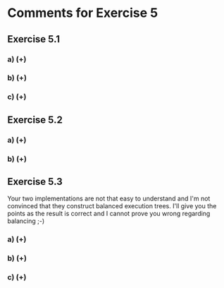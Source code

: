 # Comments for Exercise 5

## Exercise 5.1
### a) (+)
### b) (+)
### c) (+)

## Exercise 5.2
### a) (+)
### b) (+)

## Exercise 5.3
Your two implementations are not that easy to understand and I'm not convinced that they construct balanced execution trees.
I'll give you the points as the result is correct and I cannot prove you wrong regarding balancing ;-)
### a) (+)
### b) (+)
### c) (+)
